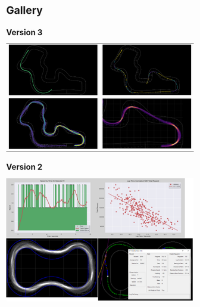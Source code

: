 # Gallery

## Version 3

<table>
<tbody>
<tr>
<td width=50%><img src="pictures/gallery_v3/route_analysis_1.png"/></td>
<td><img src="pictures/gallery_v3/route_analysis_2.png"/></td>
</tr>
<tr>
<td><img src="pictures/gallery_v3/heatmap_analysis_1.png"/></td>
<td><img src="pictures/gallery_v3/heatmap_analysis_2.png"/></td>
</tr>
</tbody>
</table>


## Version 2

![Analyze DeepRacer logs easily with DRG](pictures/gallery_v2/Collage.png)
